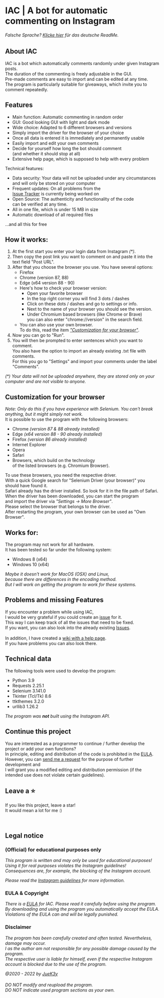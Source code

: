 # IAC | A bot for automatic commenting on Instagram

###### _Falsche Sprache? [Klicke hier](README_DE.md) für das deutsche ReadMe._

## About IAC
IAC is a bot which automatically comments randomly under given Instagram posts.
<br>The duration of the commenting is freely adjustable in the GUI.
<br>Pre-made comments are easy to import and can be edited at any time.
<br>The program is particularly suitable for giveaways, which invite you to comment repeatedly.


## Features
- Main function: Automatic commenting in random order
- GUI: Good looking GUI with light and dark mode
- Wide choice: Adapted to 6 different browsers and versions
- Simply import the driver for the browser of your choice
- Once all data is entered it is immediately and permanently usable
- Easily import and edit your own comments
- Decide for yourself how long the bot should comment<br>(and whether it should stop at all)
- Extensive help page, which is supposed to help with every problem

Technical features:
- Data security: Your data will not be uploaded under any circumstances
  <br>and will only be stored on your computer
- Frequent updates: On all problems from the
  <br>[Issue Tracker](https://github.com/JueK3y/Instagram-automated-commenting/issues) is currently being worked on
- Open Source: The authenticity and functionality of the code
<br>can be verified at any time.
- All in one file, which is under 15 MB in size
- Automatic download of all required files

...and all this for free


## How it works:
1. At the first start you enter your login data from Instagram _(*)_.
2. Then copy the post link you want to comment on and paste it into the text field "Post URL".
3. After that you choose the browser you use. You have several options:
    - Firefox
    - Chrome (version 87, 88)
    - Edge (x64 version 88 - 90)
    - Here's how to check your browser version:
      - Open your favorite browser
      - In the top right corner you will find 3 dots / dashes
      - Click on these dots / dashes and go to settings or info.
      - Next to the name of your browser you should see the version.
      - Under Chromium based browsers (like Chrome or Brave)
        <br>you can also enter "chrome://version" in the search field.
    - You can also use your own browser.<br>To do this, read the item _["Customization for your browser"](https://github.com/JueK3y/Instagram-automated-commenting/blob/main/README.md#customization-for-your-browser)_.
4. Now you can go to "Run".
5. You will then be prompted to enter sentences which you want to comment.
   <br>You also have the option to import an already existing .txt file with comments.
   <br>For this you go to "Settings" and import your comments under the label "Comments".

_(*) Your data will not be uploaded anywhere, they are stored only on your computer and are not visible to anyone._


## Customization for your browser
_Note: Only do this if you have experience with Selenium.
You can't break anything, but it might simply not work._
<br>It is possible to use the program with the following browsers:
- Chrome _(version 87 & 88 already installed)_
- Edge _(x64 version 88 - 90 already installed)_
- Firefox _(version 86 already installed)_
- Internet Explorer
- Opera
- Safari
- Browsers, which build on the technology<br>of the listed browsers (e.g. Chromium Browser).

To use these browsers, you need the respective driver.
<br>With a quick Google search for "Selenium Driver (your browser)" you should have found it.
<br>Safari already has the driver installed. So look for it in the file path of Safari.
<br>When the driver has been downloaded, you can start the program
<br>and import the driver via _"Settings -> More Browser"_.
<br>Please select the browser that belongs to the driver.
<br>After restarting the program, your own browser can be used as "Own Browser".


## Works for:
The program may not work for all hardware.
<br>It has been tested so far under the following system:
- Windows 8 (x64)
- Windows 10 (x64)

_Maybe it doesn't work for MacOS (OSX) and Linux,
<br>because there are differences in the encoding method.
<br>But I will work on getting the program to work for these systems._


## Problems and missing Features
If you encounter a problem while using IAC,
<br>I would be very grateful if you could create an [issue](https://github.com/JueK3y/Instagram-automated-commenting/issues) for it.
<br>This way I can keep track of all the issues that need to be fixed.
<br> If you want, you can also look into the already existing [Issues](https://github.com/JueK3y/Instagram-automated-commenting/issues).
<br>
<br>In addition, I have created a [wiki with a help page](https://github.com/JueK3y/Instagram-automated-commenting/wiki).
<br>If you have problems you can also look there.


## Technical data
The following tools were used to develop the program:

- Python 3.9
- Requests 2.25.1
- Selenium 3.141.0
- Tkinter (Tcl/Tk) 8.6
- ttkthemes 3.2.0
- urllib3 1.26.2

_The program was **not** built using the Instagram API._


## Continue this project
You are interested as a programmer to continue / further develop the project or add your own functions?
<br>In principle, editing and distribution of the code is prohibited in the [EULA](https://github.com/JueK3y/Instagram-automated-commenting/wiki/EULA).
<br>However, you can [send me a request](https://juek3y.com/de/contact/business) for the purpose of further development and
<br>I will grant you a modified editing and distribution permission (if the intended use does not violate certain guidelines).


## Leave a ⭐
If you like this project, leave a star!
<br>It would mean a lot for me :)

<br>

## Legal notice
### (Official) for educational purposes only
_This program is written and may only be used for educational purposes!
<br>Using it for real purposes violates the Instagram guidelines!
<br>Consequences are, for example, the blocking of the Instagram account._

_Please read the [Instagram guidelines](https://help.instagram.com/477434105621119/Instagram) for more information._


### EULA & Copyright
_There is a [EULA](EULA.md) for IAC. Please read it carefully before using the program.
<br>By downloading and using the program you automatically accept the EULA.
<br>Violations of the EULA can and will be legally punished._


### Disclaimer
_The program has been carefully created and often tested. Nevertheless, damage may occur.
<br>I as the author am not responsible for any possible damage caused by the program.
<br>The respective user is liable for himself, even if the respective Instagram account is blocked due to the use of the program._


_@2020 - 2022 by [JueK3y](https://juek3y.com)_

###### _DO NOT modify and reupload the program.<br>DO NOT indicate used program sections as your own._
